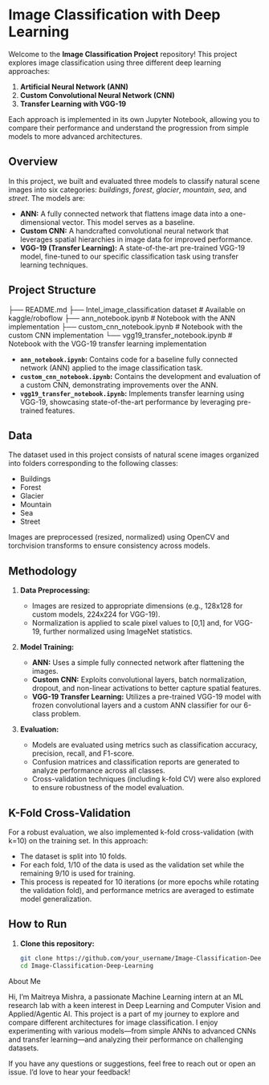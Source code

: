 # Image Classification with Deep Learning

Welcome to the **Image Classification Project** repository! This project explores image classification using three different deep learning approaches:

1. **Artificial Neural Network (ANN)**
2. **Custom Convolutional Neural Network (CNN)**
3. **Transfer Learning with VGG-19**

Each approach is implemented in its own Jupyter Notebook, allowing you to compare their performance and understand the progression from simple models to more advanced architectures.

## Overview

In this project, we built and evaluated three models to classify natural scene images into six categories: *buildings*, *forest*, *glacier*, *mountain*, *sea*, and *street*. The models are:

- **ANN:** A fully connected network that flattens image data into a one-dimensional vector. This model serves as a baseline.
- **Custom CNN:** A handcrafted convolutional neural network that leverages spatial hierarchies in image data for improved performance.
- **VGG-19 (Transfer Learning):** A state-of-the-art pre-trained VGG-19 model, fine-tuned to our specific classification task using transfer learning techniques.

## Project Structure
├── README.md
├── Intel_image_classification dataset # Available on kaggle/roboflow
├── ann_notebook.ipynb            # Notebook with the ANN implementation
├── custom_cnn_notebook.ipynb     # Notebook with the custom CNN implementation
└── vgg19_transfer_notebook.ipynb # Notebook with the VGG-19 transfer learning implementation

- **`ann_notebook.ipynb`:** Contains code for a baseline fully connected network (ANN) applied to the image classification task.
- **`custom_cnn_notebook.ipynb`:** Contains the development and evaluation of a custom CNN, demonstrating improvements over the ANN.
- **`vgg19_transfer_notebook.ipynb`:** Implements transfer learning using VGG-19, showcasing state-of-the-art performance by leveraging pre-trained features.

## Data

The dataset used in this project consists of natural scene images organized into folders corresponding to the following classes:
- Buildings
- Forest
- Glacier
- Mountain
- Sea
- Street

Images are preprocessed (resized, normalized) using OpenCV and torchvision transforms to ensure consistency across models.

## Methodology

1. **Data Preprocessing:**  
   - Images are resized to appropriate dimensions (e.g., 128x128 for custom models, 224x224 for VGG-19).
   - Normalization is applied to scale pixel values to [0,1] and, for VGG-19, further normalized using ImageNet statistics.

2. **Model Training:**  
   - **ANN:** Uses a simple fully connected network after flattening the images.
   - **Custom CNN:** Exploits convolutional layers, batch normalization, dropout, and non-linear activations to better capture spatial features.
   - **VGG-19 Transfer Learning:** Utilizes a pre-trained VGG-19 model with frozen convolutional layers and a custom ANN classifier for our 6-class problem.

3. **Evaluation:**  
   - Models are evaluated using metrics such as classification accuracy, precision, recall, and F1-score.
   - Confusion matrices and classification reports are generated to analyze performance across all classes.
   - Cross-validation techniques (including k-fold CV) were also explored to ensure robustness of the model evaluation.

## K-Fold Cross-Validation

For a robust evaluation, we also implemented k-fold cross-validation (with k=10) on the training set. In this approach:
- The dataset is split into 10 folds.
- For each fold, 1/10 of the data is used as the validation set while the remaining 9/10 is used for training.
- This process is repeated for 10 iterations (or more epochs while rotating the validation fold), and performance metrics are averaged to estimate model generalization.

## How to Run

1. **Clone this repository:**
   ```bash
   git clone https://github.com/your_username/Image-Classification-Deep-Learning.git
   cd Image-Classification-Deep-Learning

About Me

Hi, I’m Maitreya Mishra, a passionate Machine Learning intern at an ML research lab  with a keen interest in Deep Learning and Computer Vision and Applied/Agentic AI. This project is a part of my journey to explore and compare different architectures for image classification. I enjoy experimenting with various models—from simple ANNs to advanced CNNs and transfer learning—and analyzing their performance on challenging datasets.

If you have any questions or suggestions, feel free to reach out or open an issue. I’d love to hear your feedback!
